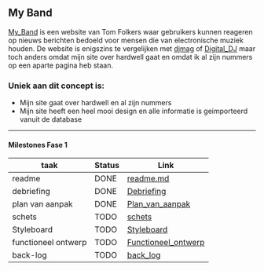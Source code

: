 ## My Band
[My_Band] is een website van Tom Folkers waar gebruikers kunnen reageren op nieuws berichten bedoeld voor mensen die van electronische muziek houden. De website is enigszins te vergelijken met [djmag] of [Digital_DJ] maar toch anders omdat mijn site over hardwell gaat en omdat ik al zijn nummers op een aparte pagina heb staan.

   [My_Band]: <http://volnion.nl/bewijzenmap/periode1.4/proj/opdracht2/public/>
   [djmag]: <https://djmag.nl>
   [Digital_DJ]: <https://www.digitaldjtips.com/category/news/latest/>
   
### Uniek aan dit concept is: 
 * Mijn site gaat over hardwell en al zijn nummers
 * Mijn site heeft een heel mooi design en alle informatie is geimporteerd vanuit de database

---
#### Milestones Fase 1
| taak  | Status | Link | 
| ------ |  ------ | ------ |
| readme                         | DONE |  [readme.md]            | 
| debriefing                     | DONE | [Debriefing]            |
| plan van aanpak                | DONE | [Plan_van_aanpak]       | 
| schets                         | TODO | [schets]                |
| Styleboard                     | TODO | [Styleboard]            | 
| functioneel ontwerp            | TODO | [Functioneel_ontwerp]   |
| back-log                       | TODO | [back_log]              | 

   [readme.md]: <https://github.com/tom075/My-Band-Project/blob/master/README.md>
   [Debriefing]: <https://github.com/tom075/My-Band-Project/blob/master/documentatie/Debriefing%20My%20Band.pdf>
   [Plan_van_aanpak]: <https://github.com/tom075/My-Band-Project/blob/master/documentatie/Plan%20van%20aanpak.pdf>
   [schets]: <http://www.google.nl>
   [Functioneel_ontwerp]: <http://www.google.nl>
   [back_log]: <http://www.google.nl>
   [Styleboard]: <>
